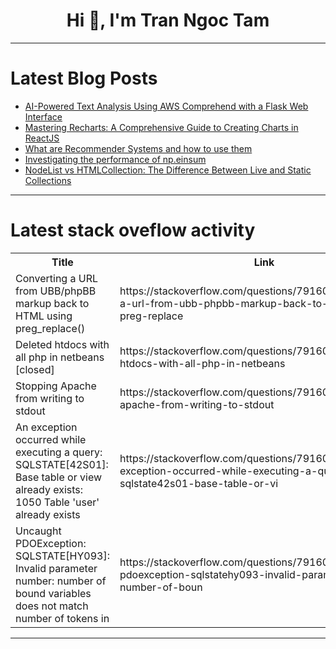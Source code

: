 <h1 align="center">Hi 👋, I'm Tran Ngoc Tam</h1>

---

# Latest Blog Posts 
<!-- BLOG-POST-LIST:START -->
- [AI-Powered Text Analysis Using AWS Comprehend with a Flask Web Interface](https://dev.to/zahraajawad/ai-powered-text-analysis-using-aws-comprehend-with-a-flask-web-interface-51el)
- [Mastering Recharts: A Comprehensive Guide to Creating Charts in ReactJS](https://dev.to/tahrim_bilal/mastering-recharts-a-comprehensive-guide-to-creating-charts-in-reactjs-671)
- [What are Recommender Systems and how to use them](https://dev.to/alexia_cismaru_f49ed201c2/what-are-recommender-systems-and-how-to-use-them-16n5)
- [Investigating the performance of np.einsum](https://dev.to/kylepena/investigating-the-performance-of-npeinsum-22ho)
- [NodeList vs HTMLCollection: The Difference Between Live and Static Collections](https://dev.to/sonaykara/nodelist-vs-htmlcollection-the-difference-between-live-and-static-collections-27on)
<!-- BLOG-POST-LIST:END -->

---

# Latest stack oveflow activity
<table>
  <tr><th>Title</th><th>Link</th></tr>
  <!-- STACKOVERFLOW:START --><tr><td>Converting a URL from UBB/phpBB markup back to HTML using preg_replace&lpar;&rpar;</td><td>https://stackoverflow.com/questions/79160321/converting-a-url-from-ubb-phpbb-markup-back-to-html-using-preg-replace</td></tr><tr><td>Deleted htdocs with all php in netbeans [closed]</td><td>https://stackoverflow.com/questions/79160301/deleted-htdocs-with-all-php-in-netbeans</td></tr><tr><td>Stopping Apache from writing to stdout</td><td>https://stackoverflow.com/questions/79160247/stopping-apache-from-writing-to-stdout</td></tr><tr><td>An exception occurred while executing a query: SQLSTATE[42S01]: Base table or view already exists: 1050 Table &#39;user&#39; already exists</td><td>https://stackoverflow.com/questions/79160202/an-exception-occurred-while-executing-a-query-sqlstate42s01-base-table-or-vi</td></tr><tr><td>Uncaught PDOException: SQLSTATE[HY093]: Invalid parameter number: number of bound variables does not match number of tokens in</td><td>https://stackoverflow.com/questions/79160080/uncaught-pdoexception-sqlstatehy093-invalid-parameter-number-number-of-boun</td></tr><!-- STACKOVERFLOW:END -->
</table>

---


